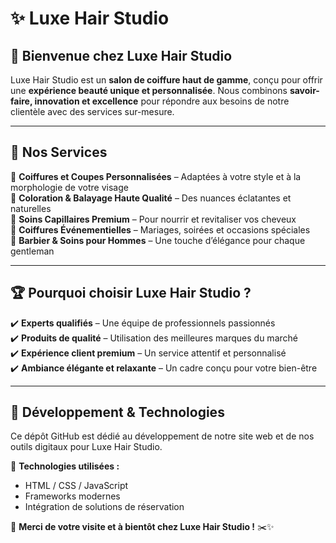 # ✨ Luxe Hair Studio

## 🌟 Bienvenue chez Luxe Hair Studio

Luxe Hair Studio est un **salon de coiffure haut de gamme**, conçu pour offrir une **expérience beauté unique et personnalisée**. Nous combinons **savoir-faire, innovation et excellence** pour répondre aux besoins de notre clientèle avec des services sur-mesure.

---

## 🎨 Nos Services

🔹 **Coiffures et Coupes Personnalisées** – Adaptées à votre style et à la morphologie de votre visage  
🔹 **Coloration & Balayage Haute Qualité** – Des nuances éclatantes et naturelles  
🔹 **Soins Capillaires Premium** – Pour nourrir et revitaliser vos cheveux  
🔹 **Coiffures Événementielles** – Mariages, soirées et occasions spéciales  
🔹 **Barbier & Soins pour Hommes** – Une touche d’élégance pour chaque gentleman

---

## 🏆 Pourquoi choisir Luxe Hair Studio ?

✔️ **Experts qualifiés** – Une équipe de professionnels passionnés  
✔️ **Produits de qualité** – Utilisation des meilleures marques du marché  
✔️ **Expérience client premium** – Un service attentif et personnalisé  
✔️ **Ambiance élégante et relaxante** – Un cadre conçu pour votre bien-être

---

## 🚀 Développement & Technologies

Ce dépôt GitHub est dédié au développement de notre site web et de nos outils digitaux pour Luxe Hair Studio.

🔧 **Technologies utilisées :**

- HTML / CSS / JavaScript
- Frameworks modernes
- Intégration de solutions de réservation

📢 **Merci de votre visite et à bientôt chez Luxe Hair Studio !** ✂️✨
